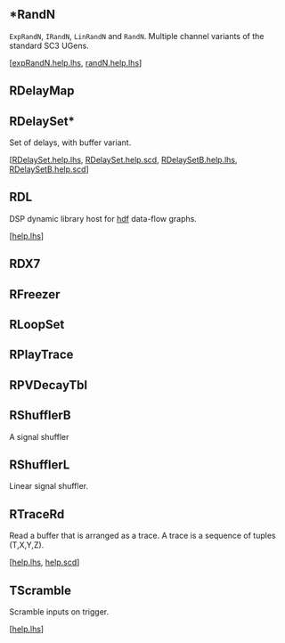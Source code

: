 ## *RandN

`ExpRandN`, `IRandN`, `LinRandN` and `RandN`.  Multiple channel
variants of the standard SC3 UGens.

[[expRandN.help.lhs](?t=sc3-rdu&e=help/lhs/expRandN.help.lhs),
 [randN.help.lhs](?t=sc3-rdu&e=help/lhs/randN.help.lhs)]

## RDelayMap


## RDelaySet*

Set of delays, with buffer variant.

[[RDelaySet.help.lhs](?t=sc3-rdu&e=help/lhs/rDelaySet.help.lhs),
 [RDelaySet.help.scd](?t=sc3-rdu&e=help/scd/RDelaySet.help.scd),
 [RDelaySetB.help.lhs](?t=sc3-rdu&e=help/lhs/rDelaySetB.help.lhs),
 [RDelaySetB.help.scd](?t=sc3-rdu&e=help/scd/RDelaySetB.help.scd)]

## RDL

DSP dynamic library host for [hdf](?t=hdf) data-flow graphs.

[[help.lhs](?t=sc3-rdu&e=help/lhs/rdl.help.lhs)]

## RDX7

## RFreezer

## RLoopSet

## RPlayTrace

## RPVDecayTbl

## RShufflerB

A signal shuffler

## RShufflerL

Linear signal shuffler.

## RTraceRd

Read a buffer that is arranged as a trace.  A trace is a sequence of
tuples (T,X,Y,Z).

[[help.lhs](?t=sc3-rdu&e=help/lhs/rTraceRd.help.lhs),
 [help.scd](?t=sc3-rdu&e=help/scd/RTraceRd.help.scd)]

## TScramble

Scramble inputs on trigger.

[[help.lhs](?t=sc3-rdu&e=help/lhs/tScramble.help.lhs)]
